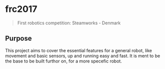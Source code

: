 # frc2017
> First robotics competition: Steamworks - Denmark

## Purpose
This project aims to cover the essential features for a general robot, like movement and basic sensors, up and running easy and fast.
It is ment to be the base to be built furthor on, for a more specefic robot.
